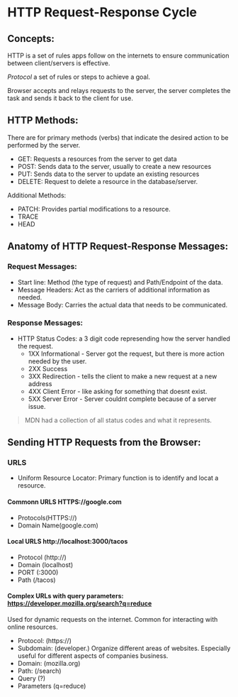 # HTTP Request-Response Cycle

## Concepts:
HTTP is a set of rules apps follow on the internets to ensure communication between client/servers is effective. 

*Protocol* a set of rules or steps to achieve a goal.

Browser accepts and relays requests to the server, the server completes the task and sends it back to the client for use. 



## HTTP Methods:
There are for primary methods (verbs) that indicate the desired action to be performed by the server. 
- GET: Requests a resources from the server to get data
- POST: Sends data to the server, usually to create a new resources
- PUT: Sends data to the server to update an existing resources
- DELETE: Request to delete a resource in the database/server. 

Additional Methods: 
- PATCH: Provides partial modifications to a resource.
- TRACE 
- HEAD
     
## Anatomy of HTTP Request-Response Messages:
### Request Messages:
- Start line: Method (the type of request) and Path/Endpoint of the data. 
- Message Headers:  Act as the carriers of additional information as needed. 
- Message Body: Carries the actual data that needs to be communicated. 

### Response Messages:
- HTTP Status Codes: a 3 digit code represending how the server handled the request. 
    * 1XX Informational - Server got the request, but there is more action needed by the user. 
    * 2XX Success
    * 3XX Redirection - tells the client to make a new request at a new address
    * 4XX Client Error - like asking for something that doesnt exist. 
    * 5XX Server Error - Server couldnt complete because of a server issue. 

> MDN had a collection of all status codes and what it represents. 

## Sending HTTP Requests from the Browser:
### URLS
- Uniform Resource Locator: Primary function is to identify and locat a resource. 

#### Commonn URLS HTTPS://google.com
- Protocols(HTTPS://)
- Domain Name(google.com)
            
#### Local URLS http://localhost:3000/tacos
- Protocol (http://)
- Domain (localhost)
- PORT (:3000)
- Path (/tacos)

#### Complex URLs with query parameters: https://developer.mozilla.org/search?q=reduce
Used for dynamic requests on the internet. Common for interacting with online resources.
- Protocol: (https://)
- Subdomain: (developer.) Organize different areas of websites. Especially useful for different aspects of companies business. 
- Domain: (mozilla.org)
- Path: (/search)
- Query (?)
- Parameters (q=reduce)